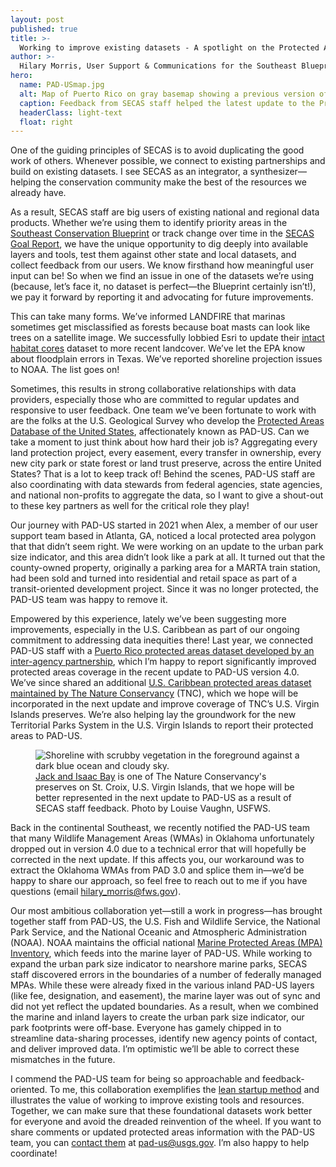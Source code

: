 ```yaml
---
layout: post
published: true
title: >-
  Working to improve existing datasets - A spotlight on the Protected Areas Database
author: >-
  Hilary Morris, User Support & Communications for the Southeast Blueprint
hero:
  name: PAD-USmap.jpg
  alt: Map of Puerto Rico on gray basemap showing a previous version of protected areas in dark green and a large number of newly added protected areas in bright green.
  caption: Feedback from SECAS staff helped the latest update to the Protected Areas Database of the United States improve protected areas coverage in Puerto Rico. Newly captured protected areas are in bright green; previous version in dark green.
  headerClass: light-text
  float: right
---
```

One of the guiding principles of SECAS is to avoid duplicating the good work of others. Whenever possible, we connect to existing partnerships and build on existing datasets. I see SECAS as an integrator, a synthesizer—helping the conservation community make the best of the resources we already have.

As a result, SECAS staff are big users of existing national and regional data products.<!--more--> Whether we’re using them to identify priority areas in the [Southeast Conservation Blueprint](https://secassoutheast.org/blueprint) or track change over time in the [SECAS Goal Report](https://secassoutheast.org/our-goal), we have the unique opportunity to dig deeply into available layers and tools, test them against other state and local datasets, and collect feedback from our users. We know firsthand how meaningful user input can be! So when we find an issue in one of the datasets we’re using (because, let’s face it, no dataset is perfect—the Blueprint certainly isn’t!), we pay it forward by reporting it and advocating for future improvements.

This can take many forms. We’ve informed LANDFIRE that marinas sometimes get misclassified as forests because boat masts can look like trees on a satellite image. We successfully lobbied Esri to update their [intact habitat cores](https://www.arcgis.com/home/item.html?id=b404b86a079a48049cb50272df23267a) dataset to more recent landcover. We’ve let the EPA know about floodplain errors in Texas. We’ve reported shoreline projection issues to NOAA. The list goes on!

Sometimes, this results in strong collaborative relationships with data providers, especially those who are committed to regular updates and responsive to user feedback. One team we’ve been fortunate to work with are the folks at the U.S. Geological Survey who develop the [Protected Areas Database of the United States](https://www.usgs.gov/programs/gap-analysis-project/science/protected-areas), affectionately known as PAD-US. Can we take a moment to just think about how hard their job is? Aggregating every land protection project, every easement, every transfer in ownership, every new city park or state forest or land trust preserve, across the entire United States? That is a lot to keep track of! Behind the scenes, PAD-US staff are also coordinating with data stewards from federal agencies, state agencies, and national non-profits to aggregate the data, so I want to give a shout-out to these key partners as well for the critical role they play!

Our journey with PAD-US started in 2021 when Alex, a member of our user support team based in Atlanta, GA, noticed a local protected area polygon that that didn’t seem right. We were working on an update to the urban park size indicator, and this area didn’t look like a park at all. It turned out that the county-owned property, originally a parking area for a MARTA train station, had been sold and turned into residential and retail space as part of a transit-oriented development project. Since it was no longer protected, the PAD-US team was happy to remove it.

Empowered by this experience, lately we’ve been suggesting more improvements, especially in the U.S. Caribbean as part of our ongoing commitment to addressing data inequities there! Last year, we connected PAD-US staff with a [Puerto Rico protected areas dataset developed by an inter-agency partnership](https://www.fs.usda.gov/detailfull/iitf/research/?cid=fseprd667215), which I’m happy to report significantly improved protected areas coverage in the recent update to PAD-US version 4.0. We’ve since shared an additional [U.S. Caribbean protected areas dataset maintained by The Nature Conservancy](https://caribbeanscienceatlas.tnc.org/datasets/1ea57779605344d3bc81629036e32b35_0/explore?location=19.154854%2C-68.741740%2C5.36) (TNC), which we hope will be incorporated in the next update and improve coverage of TNC’s U.S. Virgin Islands preserves. We’re also helping lay the groundwork for the new Territorial Parks System in the U.S. Virgin Islands to report their protected areas to PAD-US. 

<figure>
  <img src="http://secassoutheast.org/images/JackAndIssacBay_LouiseVaughn_sm.png" alt="Shoreline with scrubby vegetation in the foreground against a dark blue ocean and cloudy sky."/>
  <figcaption><a href="https://www.nature.org/en-us/get-involved/how-to-help/places-we-protect/us-virgin-islands-jack-and-isaac-bays/">Jack and Isaac Bay</a> is one of The Nature Conservancy's preserves on St. Croix, U.S. Virgin Islands, that we hope will be better represented in the next update to PAD-US as a result of SECAS staff feedback. Photo by Louise Vaughn, USFWS.</figcaption>
</figure>

Back in the continental Southeast, we recently notified the PAD-US team that many Wildlife Management Areas (WMAs) in Oklahoma unfortunately dropped out in version 4.0 due to a technical error that will hopefully be corrected in the next update. If this affects you, our workaround was to extract the Oklahoma WMAs from PAD 3.0 and splice them in—we’d be happy to share our approach, so feel free to reach out to me if you have questions (email [hilary_morris@fws.gov](mailto:hilary_morris@fws.gov)).

Our most ambitious collaboration yet—still a work in progress—has brought together staff from PAD-US, the U.S. Fish and Wildlife Service, the National Park Service, and the National Oceanic and Atmospheric Administration (NOAA). NOAA maintains the official national [Marine Protected Areas (MPA) Inventory](https://marineprotectedareas.noaa.gov/dataanalysis/mpainventory/), which feeds into the marine layer of PAD-US. While working to expand the urban park size indicator to nearshore marine parks, SECAS staff discovered errors in the boundaries of a number of federally managed MPAs. While these were already fixed in the various inland PAD-US layers (like fee, designation, and easement), the marine layer was out of sync and did not yet reflect the updated boundaries. As a result, when we combined the marine and inland layers to create the urban park size indicator, our park footprints were off-base. Everyone has gamely chipped in to streamline data-sharing processes, identify new agency points of contact, and deliver improved data. I’m optimistic we’ll be able to correct these mismatches in the future.

I commend the PAD-US team for being so approachable and feedback-oriented. To me, this collaboration exemplifies the [lean startup method](https://secassoutheast.org/2023/04/20/Lessons-from-Silicon-Valley-what-conservation-planners-can-learn-from-the-tech-industry) and illustrates the value of working to improve existing tools and resources. Together, we can make sure that these foundational datasets work better for everyone and avoid the dreaded reinvention of the wheel. If you want to share comments or updated protected areas information with the PAD-US team, you can [contact them](https://www.usgs.gov/staff-profiles/pad-us-team) at [pad-us@usgs.gov](mailto:pad-us@usgs.gov). I’m also happy to help coordinate!






